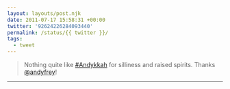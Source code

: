 ```yaml
---
layout: layouts/post.njk
date: 2011-07-17 15:58:31 +00:00
twitter: '92624226284093440'
permalink: /status/{{ twitter }}/
tags: 
  - tweet
---
```


> Nothing quite like [#Andykkah](https://twitter.com/hashtag/Andykkah) for silliness and raised spirits. Thanks [@andyfrey](https://twitter.com/andyfrey)!

---
